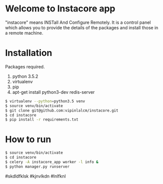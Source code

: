 Welcome to Instacore app
========================

"instacore" means INSTall And Configure Remotely. It is a control panel which allows you to provide the details of the packages and install those in a remote machine. 

Installation
=============
Packages required.
1) python 3.5.2
2) virtualenv
3) pip
4) apt-get install python3-dev redis-server

```sh
$ virtualenv --python=python3.5 venv
$ source venv/bin/activate
$ git clone git@github.com:vipinlalcm/instacore.git
$ cd instacore
$ pip install -r requirements.txt
```
How to run
============
```sh
$ source venv/bin/activate
$ cd instacore
$ celery -A instacore_app worker -l info &
$ python manager.py runserver
```
#skdldfklsk
#kjnvlkdn
#lnlfknl